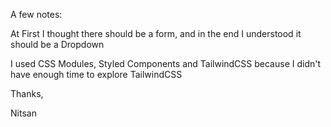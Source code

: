 A few notes: 

At First I thought there should be a form, and in the end I understood it should be a Dropdown

I used CSS Modules, Styled Components and TailwindCSS because I didn't have enough time to explore TailwindCSS

Thanks, 

Nitsan
